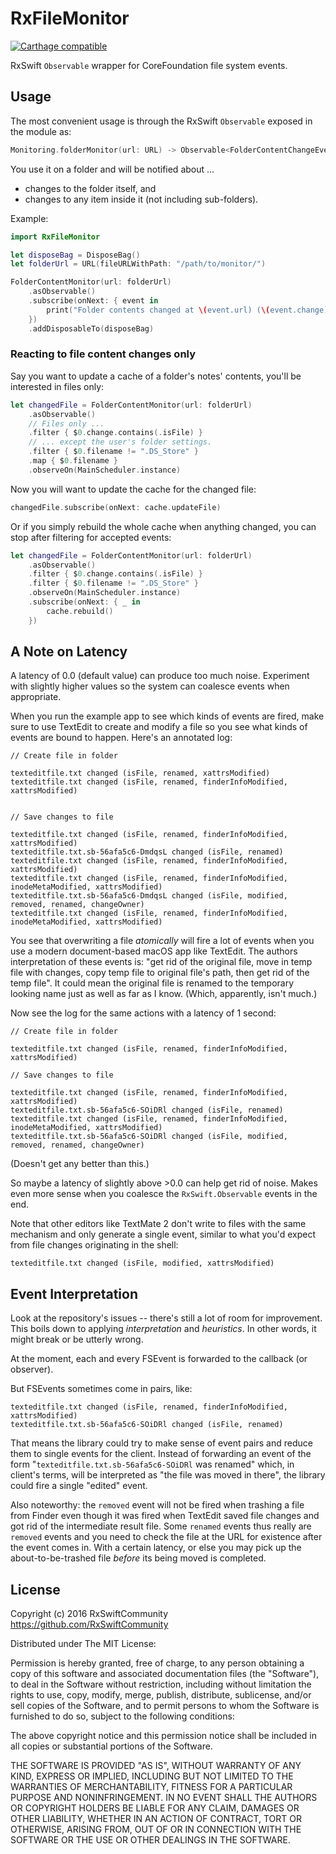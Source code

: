 # RxFileMonitor

[![Carthage compatible](https://img.shields.io/badge/Carthage-compatible-4BC51D.svg?style=flat)](https://github.com/Carthage/Carthage)

RxSwift `Observable` wrapper for CoreFoundation file system events.

## Usage

The most convenient usage is through the RxSwift `Observable` exposed in the module as:

```swift
Monitoring.folderMonitor(url: URL) -> Observable<FolderContentChangeEvent>
```

You use it on a folder and will be notified about ...

- changes to the folder itself, and
- changes to any item inside it (not including sub-folders).

Example:

```swift
import RxFileMonitor

let disposeBag = DisposeBag()
let folderUrl = URL(fileURLWithPath: "/path/to/monitor/")

FolderContentMonitor(url: folderUrl)
    .asObservable()
    .subscribe(onNext: { event in
        print("Folder contents changed at \(event.url) (\(event.change))")
    })
    .addDisposableTo(disposeBag)
```

### Reacting to file content changes only

Say you want to update a cache of a folder's notes' contents, you'll be interested in files only:

```swift
let changedFile = FolderContentMonitor(url: folderUrl)
    .asObservable()
    // Files only ...
    .filter { $0.change.contains(.isFile) }
    // ... except the user's folder settings.
    .filter { $0.filename != ".DS_Store" }
    .map { $0.filename }
    .observeOn(MainScheduler.instance)
```

Now you will want to update the cache for the changed file:

```swift
changedFile.subscribe(onNext: cache.updateFile)
```

Or if you simply rebuild the whole cache when anything changed, you can stop after filtering for accepted events:

```swift
let changedFile = FolderContentMonitor(url: folderUrl)
    .asObservable()
    .filter { $0.change.contains(.isFile) }
    .filter { $0.filename != ".DS_Store" }
    .observeOn(MainScheduler.instance)
    .subscribe(onNext: { _ in 
        cache.rebuild()
    })
```

## A Note on Latency

A latency of 0.0 (default value) can produce too much noise. Experiment with slightly higher values so the system can coalesce events when appropriate.

When you run the example app to see which kinds of events are fired, make sure to use TextEdit to create and modify a file so you see what kinds of events are bound to happen. Here's an annotated log:

```
// Create file in folder

texteditfile.txt changed (isFile, renamed, xattrsModified)
texteditfile.txt changed (isFile, renamed, finderInfoModified, xattrsModified)


// Save changes to file

texteditfile.txt changed (isFile, renamed, finderInfoModified, xattrsModified)
texteditfile.txt.sb-56afa5c6-DmdqsL changed (isFile, renamed)
texteditfile.txt changed (isFile, renamed, finderInfoModified, xattrsModified)
texteditfile.txt changed (isFile, renamed, finderInfoModified, inodeMetaModified, xattrsModified)
texteditfile.txt.sb-56afa5c6-DmdqsL changed (isFile, modified, removed, renamed, changeOwner)
texteditfile.txt changed (isFile, renamed, finderInfoModified, inodeMetaModified, xattrsModified)
```

You see that overwriting a file _atomically_ will fire a lot of events when you use a modern document-based macOS app like TextEdit. The authors interpretation of these events is: "get rid of the original file, move in temp file with changes, copy temp file to original file's path, then get rid of the temp file". It could mean the original file is renamed to the temporary looking name just as well as far as I know. (Which, apparently, isn't much.)

Now see the log for the same actions with a latency of 1 second:

```
// Create file in folder

texteditfile.txt changed (isFile, renamed, finderInfoModified, xattrsModified)

// Save changes to file

texteditfile.txt changed (isFile, renamed, finderInfoModified, xattrsModified)
texteditfile.txt.sb-56afa5c6-SOiDRl changed (isFile, renamed)
texteditfile.txt changed (isFile, renamed, finderInfoModified, inodeMetaModified, xattrsModified)
texteditfile.txt.sb-56afa5c6-SOiDRl changed (isFile, modified, removed, renamed, changeOwner)
```

(Doesn't get any better than this.)

So maybe a latency of slightly above >0.0 can help get rid of noise. Makes even more sense when you coalesce the `RxSwift.Observable` events in the end.

Note that other editors like TextMate 2 don't write to files with the same mechanism and only generate a single event, similar to what you'd expect from file changes originating in the shell:

```
texteditfile.txt changed (isFile, modified, xattrsModified)
```


## Event Interpretation

Look at the repository's issues -- there's still a lot of room for improvement. This boils down to applying _interpretation_ and _heuristics_. In other words, it might break or be utterly wrong.

At the moment, each and every FSEvent is forwarded to the callback (or observer).

But FSEvents sometimes come in pairs, like:

```
texteditfile.txt changed (isFile, renamed, finderInfoModified, xattrsModified)
texteditfile.txt.sb-56afa5c6-SOiDRl changed (isFile, renamed)
```

That means the library could try to make sense of event pairs and reduce them to single events for the client. Instead of forwarding an event of the form "`texteditfile.txt.sb-56afa5c6-SOiDRl` was renamed" which, in client's terms, will be interpreted as "the file was moved in there", the library could fire a single "edited" event.

Also noteworthy: the `removed` event will not be fired when trashing a file from Finder even though it was fired when TextEdit saved file changes and got rid of the intermediate result file. Some `renamed` events thus really are `removed` events and you need to check the file at the URL for existence after the event comes in. With a certain latency, or else you may pick up the about-to-be-trashed file _before_ its being moved is completed. 


## License

Copyright (c) 2016 RxSwiftCommunity https://github.com/RxSwiftCommunity

Distributed under The MIT License:

Permission is hereby granted, free of charge, to any person obtaining a copy
of this software and associated documentation files (the "Software"), to deal
in the Software without restriction, including without limitation the rights
to use, copy, modify, merge, publish, distribute, sublicense, and/or sell
copies of the Software, and to permit persons to whom the Software is
furnished to do so, subject to the following conditions:

The above copyright notice and this permission notice shall be included in all
copies or substantial portions of the Software.

THE SOFTWARE IS PROVIDED "AS IS", WITHOUT WARRANTY OF ANY KIND, EXPRESS OR
IMPLIED, INCLUDING BUT NOT LIMITED TO THE WARRANTIES OF MERCHANTABILITY,
FITNESS FOR A PARTICULAR PURPOSE AND NONINFRINGEMENT. IN NO EVENT SHALL THE
AUTHORS OR COPYRIGHT HOLDERS BE LIABLE FOR ANY CLAIM, DAMAGES OR OTHER
LIABILITY, WHETHER IN AN ACTION OF CONTRACT, TORT OR OTHERWISE, ARISING FROM,
OUT OF OR IN CONNECTION WITH THE SOFTWARE OR THE USE OR OTHER DEALINGS IN THE
SOFTWARE.
